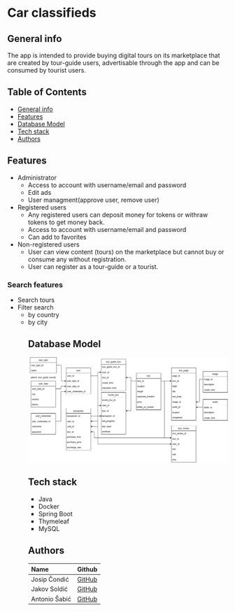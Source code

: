 # Car classifieds
## General info
<p>The app is intended to provide buying digital tours on its marketplace that are created by tour-guide users, advertisable through the app and can be consumed by tourist users.
</p>

## Table of Contents

  - [General info](#general-info)
  - [Features](#features)
  - [Database Model](#database-model)
  - [Tech stack](#tech-stack)
  - [Authors](#authors)


## Features

 <ul><li>Administrator<ul>
 <li>Access to account with username/email and password
 <li>Edit ads
 <li>User managment(approve user, remove user)
 </ul>
 <li>Registered users<ul>
 <li>Any registered users can deposit money for tokens or withraw tokens to get money back.
 <li>Access to account with username/email and password
 <li>Can add to favorites
 </ul>
 <li>Non-registered users<ul>
 <li>User can view content (tours) on the marketplace but cannot buy or consume any without registration.
 <li>User can register as a tour-guide or a tourist.
 </ul></ul>
 <b><h3>Search features</h3></b>
 <ul><li>Search tours
 <li>Filter search<ul>
 <li>by country
 <li>by city
 

 <br>

## Database Model

![](shema.drawio.png)

## Tech stack


* Java
* Docker
* Spring Boot
* Thymeleaf
* MySQL

## Authors

| Name            | Github                                        |
| --------------- | --------------------------------------------- |
| Josip Čondić  | [GitHub](https://github.com/ararune)|
| Jakov Soldić  | [GitHub](https://github.com/JakovSoldic)|
| Antonio Šabić    | [GitHub](https://github.com/ansabic)|

